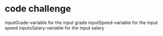 # code challenge
inputGrade-variable for the input grade
inputSpeed-variable for the input speed
inputsSalary-variable for the input salary